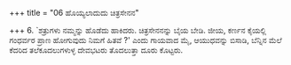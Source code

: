 +++
title = "06 ಹೊಯ್ಯಲಾದುದು ಚಿತ್ರಸೇನನ"

+++
6. `ಶತ್ರುಗಳು ನಮ್ಮನ್ನು ಹೊಡೆದು ಹಾಕಿದರು. ಚಿತ್ರಸೇನನನ್ನು ಬೈಯ ಬೇಡಿ. ಜೀಯ, ಕರ್ಣನ ಕೈಯಲ್ಲಿ ಗಂಧರ್ವರ ಪ್ರಾಣ ಹೋಗುವುದು ನಿಮಗೆ ಹಿತವೆ ?' ಎಂದು ಗಾಯವಾದ ಮೈ, ಆಯುಧವನ್ನು ಬಿಸಾಡಿ,  ಬೆನ್ನಿನ ಮೆಲೆ ಕೆದರಿದ ತಲೆಕೂದಲುಗಳುಳ್ಳ ದೇವಭಟರು ತೊದಲುತ್ತಾ  ದೂರು ಕೊಟ್ಟರು.